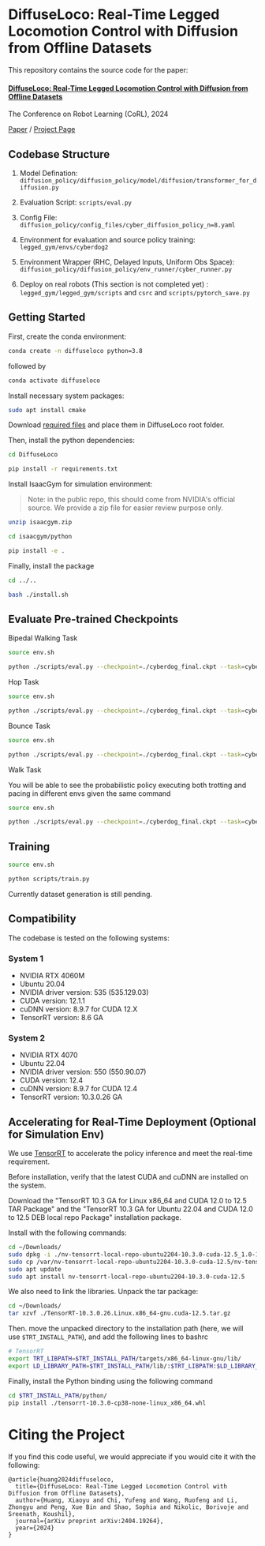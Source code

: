 # DiffuseLoco: Real-Time Legged Locomotion Control with Diffusion from Offline Datasets

This repository contains the source code for the paper:

#### [DiffuseLoco: Real-Time Legged Locomotion Control with Diffusion from Offline Datasets](https://arxiv.org/abs/2404.19264)
The Conference on Robot Learning (CoRL), 2024

[Paper](https://diffuselo.co/static/paper/DiffuseLoco.pdf) / [Project Page](https://diffuselo.co)


## Codebase Structure

1. Model Defination:
 ```diffusion_policy/diffusion_policy/model/diffusion/transformer_for_diffusion.py```

2. Evaluation Script:
```scripts/eval.py```

3. Config File:
```diffusion_policy/config_files/cyber_diffusion_policy_n=8.yaml```

4. Environment for evaluation and source policy training:
```legged_gym/envs/cyberdog2```

5. Environment Wrapper (RHC, Delayed Inputs, Uniform Obs Space):
 ```diffusion_policy/diffusion_policy/env_runner/cyber_runner.py```

6. Deploy on real robots (This section is not completed yet) :
```legged_gym/legged_gym/scripts``` and
```csrc``` and ```scripts/pytorch_save.py```


## Getting Started

First, create the conda environment:

```bash
conda create -n diffuseloco python=3.8
```

followed by 

```bash
conda activate diffuseloco
```

Install necessary system packages:

```bash
sudo apt install cmake
```

Download [required files](https://osf.io/kxt9w/?view_only=8c4633eaf94e4feaa6a6c92ae37d657e) and place them in DiffuseLoco root folder. 

Then, install the python dependencies:

```bash
cd DiffuseLoco

pip install -r requirements.txt
```

Install IsaacGym for simulation environment:

> Note: in the public repo, this should come from NVIDIA's official source. We provide a zip file for easier review purpose only. 

```bash
unzip isaacgym.zip

cd isaacgym/python

pip install -e .
```

Finally, install the package

```bash
cd ../..

bash ./install.sh
```

## Evaluate Pre-trained Checkpoints

Bipedal Walking Task

```bash
source env.sh

python ./scripts/eval.py --checkpoint=./cyberdog_final.ckpt --task=cyber2_stand
```

Hop Task

```bash
source env.sh

python ./scripts/eval.py --checkpoint=./cyberdog_final.ckpt --task=cyber2_hop
```

Bounce Task

```bash
source env.sh

python ./scripts/eval.py --checkpoint=./cyberdog_final.ckpt --task=cyber2_bounce
```

Walk Task

You will be able to see the probabilistic policy executing both trotting and pacing in different envs given the same command

```bash
source env.sh

python ./scripts/eval.py --checkpoint=./cyberdog_final.ckpt --task=cyber2_walk
```

## Training

```bash
source env.sh

python scripts/train.py
```
Currently dataset generation is still pending. 

## Compatibility

The codebase is tested on the following systems:

### System 1

- NVIDIA RTX 4060M
- Ubuntu 20.04
- NVIDIA driver version: 535 (535.129.03)
- CUDA version: 12.1.1
- cuDNN version: 8.9.7 for CUDA 12.X
- TensorRT version: 8.6 GA

### System 2

- NVIDIA RTX 4070
- Ubuntu 22.04
- NVIDIA driver version: 550 (550.90.07)
- CUDA version: 12.4
- cuDNN version: 8.9.7 for CUDA 12.4
- TensorRT version: 10.3.0.26 GA


## Accelerating for Real-Time Deployment (Optional for Simulation Env)

We use [TensorRT](https://developer.nvidia.com/tensorrt) to accelerate the policy inference and meet the real-time requirement.

Before installation, verify that the latest CUDA and cuDNN are installed on the system.

Download the "TensorRT 10.3 GA for Linux x86_64 and CUDA 12.0 to 12.5 TAR Package" and the "TensorRT 10.3 GA for Ubuntu 22.04 and CUDA 12.0 to 12.5 DEB local repo Package" installation package.

Install with the following commands:

```bash
cd ~/Downloads/
sudo dpkg -i ./nv-tensorrt-local-repo-ubuntu2204-10.3.0-cuda-12.5_1.0-1_amd64.deb
sudo cp /var/nv-tensorrt-local-repo-ubuntu2204-10.3.0-cuda-12.5/nv-tensorrt-local-620E7D29-keyring.gpg /usr/share/keyrings/
sudo apt update
sudo apt install nv-tensorrt-local-repo-ubuntu2204-10.3.0-cuda-12.5
```

We also need to link the libraries. Unpack the tar package:

```bash
cd ~/Downloads/
tar xzvf ./TensorRT-10.3.0.26.Linux.x86_64-gnu.cuda-12.5.tar.gz
```

Then. move the unpacked directory to the installation path (here, we will use `$TRT_INSTALL_PATH`), and add the following lines to bashrc

```bash
# TensorRT
export TRT_LIBPATH=$TRT_INSTALL_PATH/targets/x86_64-linux-gnu/lib/
export LD_LIBRARY_PATH=$TRT_INSTALL_PATH/lib/:$TRT_LIBPATH:$LD_LIBRARY_PATH
```

Finally, install the Python binding using the following command

```bash
cd $TRT_INSTALL_PATH/python/
pip install ./tensorrt-10.3.0-cp38-none-linux_x86_64.whl
```

# Citing the Project

If you find this code useful, we would appreciate if you would cite it with the following:

```
@article{huang2024diffuseloco,
  title={DiffuseLoco: Real-Time Legged Locomotion Control with Diffusion from Offline Datasets},
  author={Huang, Xiaoyu and Chi, Yufeng and Wang, Ruofeng and Li, Zhongyu and Peng, Xue Bin and Shao, Sophia and Nikolic, Borivoje and Sreenath, Koushil},
  journal={arXiv preprint arXiv:2404.19264},
  year={2024}
}
```
